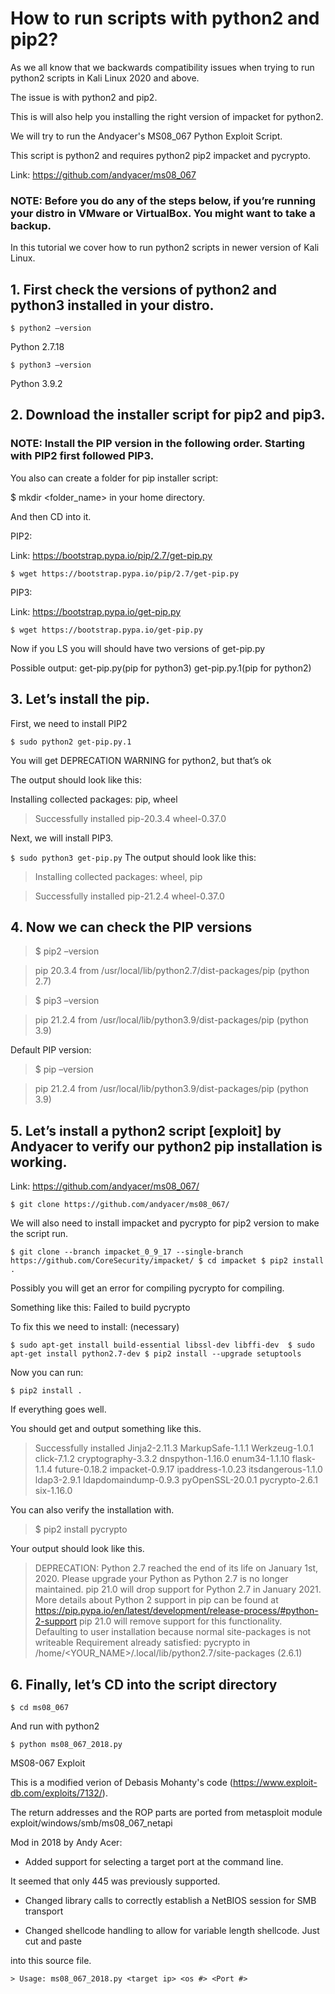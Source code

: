 # How to run scripts with python2 and pip2?

As we all know that we backwards compatibility issues when trying to run python2 scripts in Kali Linux 2020 and above. 

The issue is with python2 and pip2. 

This is will also help you installing the right version of impacket for python2.

We will try to run the Andyacer's MS08_067 Python Exploit Script. 

This script is python2 and requires python2 pip2 impacket and pycrypto.

Link: https://github.com/andyacer/ms08_067 

### NOTE: Before you do any of the steps below, if you’re running your distro in VMware or VirtualBox. You might want to take a backup.
In this tutorial we cover how to run python2 scripts in newer version of Kali Linux.

## 1.	First check the versions of python2 and python3 installed in your distro.

`$ python2 –version`
 
Python 2.7.18

`$ python3 –version`
 
Python 3.9.2

## 2.	Download the installer script for pip2 and pip3.

### NOTE: Install the PIP version in the following order. Starting with PIP2 first followed PIP3.

You also can create a folder for pip installer script:

$ mkdir <folder_name> in your home directory.

And then CD into it.

PIP2:

Link: https://bootstrap.pypa.io/pip/2.7/get-pip.py

`$ wget https://bootstrap.pypa.io/pip/2.7/get-pip.py`

PIP3:

Link: https://bootstrap.pypa.io/get-pip.py

`$ wget https://bootstrap.pypa.io/get-pip.py`

Now if you LS you will should have two versions of get-pip.py

Possible output: get-pip.py(pip for python3)  get-pip.py.1(pip for python2)

## 3.	Let’s install the pip.

First, we need to install PIP2

`$ sudo python2 get-pip.py.1`
 
You will get DEPRECATION WARNING for python2, but that’s ok

The output should look like this: 

Installing collected packages: pip, wheel

> Successfully installed pip-20.3.4 wheel-0.37.0

Next, we will install PIP3.

`$ sudo python3 get-pip.py`
The output should look like this:

> Installing collected packages: wheel, pip

> Successfully installed pip-21.2.4 wheel-0.37.0

## 4.	 Now we can check the PIP versions

> $ pip2 –version

> pip 20.3.4 from /usr/local/lib/python2.7/dist-packages/pip (python 2.7)

> $ pip3 –version

>pip 21.2.4 from /usr/local/lib/python3.9/dist-packages/pip (python 3.9)

Default PIP version:
> $ pip –version

> pip 21.2.4 from /usr/local/lib/python3.9/dist-packages/pip (python 3.9)

## 5.	Let’s install a python2 script [exploit] by Andyacer to verify our python2 pip installation is working.

Link: https://github.com/andyacer/ms08_067/

`$ git clone https://github.com/andyacer/ms08_067/`

We will also need to install impacket and pycrypto for pip2 version to make the script run.

`$ git clone --branch impacket_0_9_17 --single-branch https://github.com/CoreSecurity/impacket/
 $ cd impacket
 $ pip2 install .`

Possibly you will get an error for compiling pycrypto for compiling.

Something like this: Failed to build pycrypto

To fix this we need to install: (necessary)

`$ sudo apt-get install build-essential libssl-dev libffi-dev 
 $ sudo apt-get install python2.7-dev
 $ pip2 install --upgrade setuptools`

Now you can run:

`$ pip2 install .`

If everything goes well.

You should get and output something like this.

> Successfully installed Jinja2-2.11.3 MarkupSafe-1.1.1 Werkzeug-1.0.1 click-7.1.2 cryptography-3.3.2 dnspython-1.16.0 enum34-1.1.10 flask-1.1.4 future-0.18.2 impacket-0.9.17 ipaddress-1.0.23 itsdangerous-1.1.0 ldap3-2.9.1 ldapdomaindump-0.9.3 pyOpenSSL-20.0.1 pycrypto-2.6.1 six-1.16.0

You can also verify the installation with.

> $ pip2 install pycrypto
> 
Your output should look like this.

> DEPRECATION: Python 2.7 reached the end of its life on January 1st, 2020. Please upgrade your Python as Python 2.7 is no longer maintained. pip 21.0 will drop support for Python 2.7 in January 2021. More details about Python 2 support in pip can be found at https://pip.pypa.io/en/latest/development/release-process/#python-2-support pip 21.0 will remove support for this functionality.
Defaulting to user installation because normal site-packages is not writeable
Requirement already satisfied: pycrypto in /home/<YOUR_NAME>/.local/lib/python2.7/site-packages (2.6.1)

## 6.	Finally, let’s CD into the script directory 

`$ cd ms08_067`

And run with python2

`$ python ms08_067_2018.py`


MS08-067 Exploit

This is a modified verion of Debasis Mohanty's code (https://www.exploit-db.com/exploits/7132/).

The return addresses and the ROP parts are ported from metasploit module exploit/windows/smb/ms08_067_netapi


Mod in 2018 by Andy Acer:

- Added support for selecting a target port at the command line.

It seemed that only 445 was previously supported.

- Changed library calls to correctly establish a NetBIOS session for SMB transport

- Changed shellcode handling to allow for variable length shellcode. Just cut and paste

into this source file.

`> Usage: ms08_067_2018.py <target ip> <os #> <Port #>`
